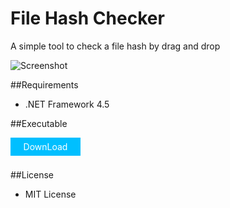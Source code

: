 ﻿File Hash Checker
=================

A simple tool to check a file hash by drag and drop

![Screenshot](https://github.com/emoacht/FileHashChecker/blob/master/filehashchecker.png)

##Requirements

 * .NET Framework 4.5

##Executable

<a style="display: block; color: white; background: deepskyblue; text-decoration: none; text-align: center; width: 100px; margin: 8px 8px 22px 0; padding: 6px;"
 href="https://github.com/emoacht/FileHashChecker/releases/download/1.1.1/FileHashChecker111.zip">DownLoad</a>

##License

 - MIT License
